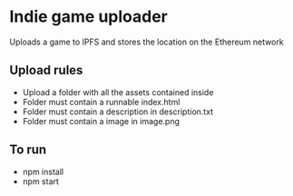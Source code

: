 <h1>Indie game uploader</h1>
<p>Uploads a game to IPFS and stores the location on the Ethereum network</p>

<h2>Upload rules</h2>
<ul>
    <li>
        Upload a folder with all the assets contained inside
    </li>
    <li>
        Folder must contain a runnable index.html
    </li>
    <li>
        Folder must contain a description in description.txt
    </li>
    <li>
        Folder must contain a image in image.png
    </li>
</ul>

<h2>To run</h2>
<ul>
    <li>
        npm install
    </li>
    <li>
        npm start
    </li>
</ul>